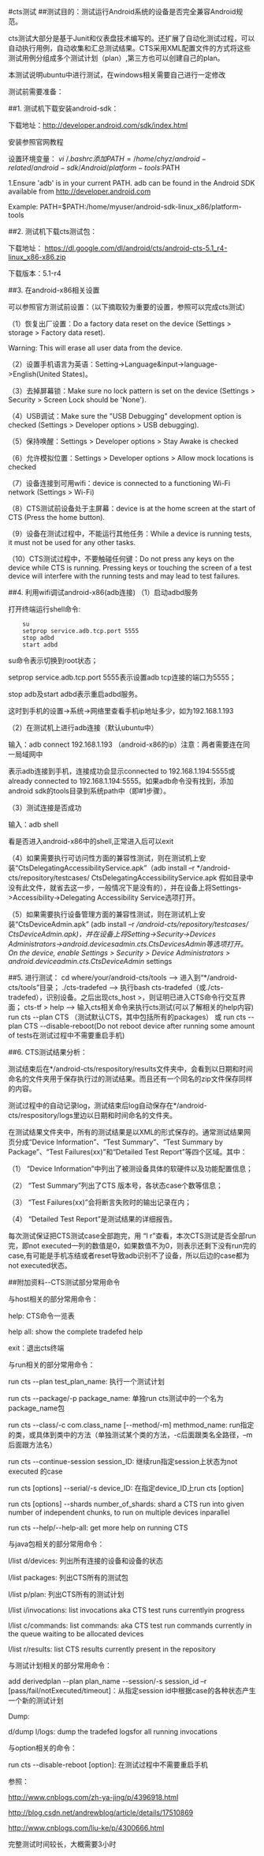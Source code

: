 #cts测试
##测试目的：测试运行Android系统的设备是否完全兼容Android规范。

cts测试大部分是基于Junit和仪表盘技术编写的。还扩展了自动化测试过程，可以自动执行用例，自动收集和汇总测试结果。CTS采用XML配置文件的方式将这些测试用例分组成多个测试计划（plan）,第三方也可以创建自己的plan。

本测试说明ubuntu中进行测试，在windows相关需要自己进行一定修改

测试前需要准备：

##1. 测试机下载安装android-sdk：

下载地址：http://developer.android.com/sdk/index.html

安装参照官网教程

设置环境变量：
    $vi ~/.bashrc
    添加
    PATH=/home/chyz/android-related/android-sdk/Android/platform-tools:$PATH
   
1.Ensure 'adb' is in your current PATH. adb can be found in the Android SDK available from http://developer.android.com

Example:
  PATH=$PATH:/home/myuser/android-sdk-linux_x86/platform-tools

##2. 测试机下载cts测试包：

下载地址： https://dl.google.com/dl/android/cts/android-cts-5.1_r4-linux_x86-x86.zip

下载版本：5.1-r4

##3. 在android-x86相关设置

可以参照官方测试前设置：（以下摘取较为重要的设置，参照可以完成cts测试）

（1）恢复出厂设置：Do a factory data reset on the device (Settings > storage > Factory data reset).

Warning: This will erase all user data from the device.

（2）设置手机语言为英语：Setting->Language&input->language->English(United States)。

（3）去掉屏幕锁：Make sure no lock pattern is set on the device (Settings > Security > Screen Lock should be 'None').

（4）USB调试：Make sure the "USB Debugging" development option is checked (Settings > Developer options > USB debugging).

（5）保持唤醒：Settings > Developer options > Stay Awake is checked

（6）允许模拟位置：Settings > Developer options > Allow mock locations is checked

（7）设备连接到可用wifi：device is connected to a functioning Wi-Fi network (Settings > Wi-Fi)

（8）CTS测试前设备处于主屏幕：device is at the home screen at the start of CTS (Press the home button).

（9）设备在测试过程中，不能运行其他任务：While a device is running tests, it must not be used for any other tasks.

（10）CTS测试过程中，不要触碰任何键：Do not press any keys on the device while CTS is running. Pressing keys or touching the screen of a test device will interfere with the running tests and may lead to test failures.

##4. 利用wifi调试android-x86(adb连接)
（1）启动adbd服务

打开终端运行shell命令:

~~~
    su
    setprop service.adb.tcp.port 5555
    stop adbd
    start adbd 
~~~

su命令表示切换到root状态；

setprop service.adb.tcp.port 5555表示设置adb tcp连接的端口为5555；

stop adb及start adbd表示重启adbd服务。

这时到手机的设置->系统->网络里查看手机ip地址多少，如为192.168.1.193

（2）在测试机上进行adb连接（默认ubuntu中）

输入：adb connect 192.168.1.193 （android-x86的ip）注意：两者需要连在同一局域网中

表示adb连接到手机，连接成功会显示connected to 192.168.1.194:5555或already connected to 192.168.1.194:5555。如果adb命令没有找到，添加android sdk的tools目录到系统path中（即#1步骤）。

（3）测试连接是否成功

输入：adb shell 

看是否进入android-x86中的shell,正常进入后可以exit

（4）如果需要执行可访问性方面的兼容性测试，则在测试机上安装“CtsDelegatingAccessibilityService.apk”（adb install –r */android-cts/repository/testcases/ CtsDelegatingAccessibilityService.apk 假如目录中没有此文件，就省去这一步，一般情况下是没有的），并在设备上将Settings->Accessibility->Delegating Accessibility Service选项打开。

（5）如果需要执行设备管理方面的兼容性测试，则在测试机上安装“CtsDeviceAdmin.apk” (adb install –r */android-cts/repository/testcases/ CtsDeviceAdmin.apk)，并在设备上将Setting->Security->Devices Administrators->android.devicesadmin.cts.CtsDevicesAdmin等选项打开。On the device, enable Settings > Security > Device Administrators > android.deviceadmin.cts.CtsDeviceAdmin* settings 

##5. 进行测试：
    cd where/your/android-cts/tools   -->  进入到“*/android-cts/tools”目录；
    ./cts-tradefed  -->  执行bash cts-tradefed（或./cts-tradefed），识别设备。之后出现cts_host >，则证明已进入CTS命令行交互界面；
    cts-tf > help   -->  输入cts相关命令来执行cts测试(可以了解相关的help内容)
    run cts --plan CTS （测试默认CTS，其中包括所有的packages）  或  run cts --plan CTS --disable-reboot(Do not reboot device after running some amount of tests在测试过程中不需要重启手机)
    
##6. CTS测试结果分析：

测试结束后在*/android-cts/respository/results文件夹中，会看到以日期和时间命名的文件夹用于保存执行过的测试结果。而且还有一个同名的zip文件保存同样的内容。

测试过程中的自动记录log，测试结束后log自动保存在*/android-cts/respository/logs里边以日期和时间命名的文件夹。

在测试结果文件夹中，所有的测试结果是以XML的形式保存的。通常测试结果网页分成“Device Information”、“Test Summary”、“Test Summary by Package”、“Test Failures(xx)”和“Detailed Test Report”等四个区域。其中：

（1） “Device Information”中列出了被测设备具体的软硬件以及功能配置信息；

（2） “Test Summary”列出了CTS 版本号，各状态case个数等信息；

（3） “Test Failures(xx)”会将断言失败时的输出记录在内；

（4） “Detailed Test Report”是测试结果的详细报告。

每次测试保证把CTS测试case全部跑完，用 “l r”查看，本次CTS测试是否全部run完，即not executed一列的数值是0，如果数值不为0，则表示还剩下没有run完的case,有可能是手机冻结或者reset导致adb识别不了设备，所以后边的case都为not executed状态。

##附加资料--CTS测试部分常用命令

与host相关的部分常用命令：

help: CTS命令一览表

help all: show the complete tradefed help

exit：退出cts终端

与run相关的部分常用命令：

run cts --plan test_plan_name: 执行一个测试计划

run cts --package/-p package_name: 单独run cts测试中的一个名为package_name包

run cts --class/-c com.class_name [--method/-m] methmod_name: run指定的类，或具体到类中的方法（单独测试某个类的方法，-c后面跟类名全路径，–m后面跟方法名）

run cts --continue-session session_ID: 继续run指定session上状态为not executed 的case

run cts [options] --serial/-s device_ID: 在指定device_ID上run cts [option]

run cts [options] --shards number_of_shards: shard a CTS run into given number of independent chunks, to run on multiple devices inparallel

run cts --help/--help-all: get more help on running CTS

与java包相关的部分常用命令：

l/list d/devices: 列出所有连接的设备和设备的状态

l/list packages: 列出CTS所有的测试包

l/list p/plan: 列出CTS所有的测试计划

l/list i/invocations: list invocations aka CTS test runs currentlyin progress

l/list c/commands: list commands: aka CTS test run commands currently in the queue waiting to be allocated devices

l/list r/results: list CTS results currently present in the repository

与测试计划相关的部分常用命令：

add derivedplan --plan plan_name --session/-s session_id –r [pass/fail/notExecuted/timeout]：从指定session id中根据case的各种状态产生一个新的测试计划

Dump:

  d/dump l/logs: dump the tradefed logsfor all running invocations

与option相关的命令：

run cts --disable-reboot [option]: 在测试过程中不需要重启手机

参照：

http://www.cnblogs.com/zh-ya-jing/p/4396918.html

http://blog.csdn.net/andrewblog/article/details/17510869

http://www.cnblogs.com/liu-ke/p/4300666.html

完整测试时间较长，大概需要3小时